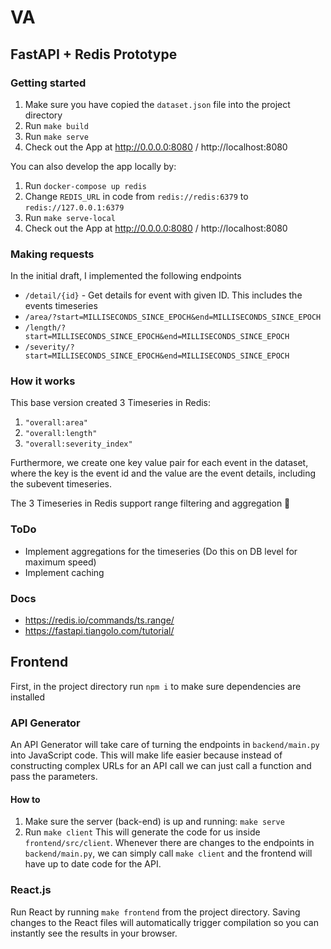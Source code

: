 # VA

## FastAPI + Redis Prototype

### Getting started

1. Make sure you have copied the `dataset.json` file into the project directory
2. Run `make build`
3. Run `make serve`
4. Check out the App at http://0.0.0.0:8080 / http://localhost:8080

You can also develop the app locally by:

1. Run `docker-compose up redis`
2. Change `REDIS_URL` in code from `redis://redis:6379` to `redis://127.0.0.1:6379`
3. Run `make serve-local`
4. Check out the App at http://0.0.0.0:8080 / http://localhost:8080

### Making requests

In the initial draft, I implemented the following endpoints

- `/detail/{id}` - Get details for event with given ID. This includes the events timeseries
- `/area/?start=MILLISECONDS_SINCE_EPOCH&end=MILLISECONDS_SINCE_EPOCH`
- `/length/?start=MILLISECONDS_SINCE_EPOCH&end=MILLISECONDS_SINCE_EPOCH`
- `/severity/?start=MILLISECONDS_SINCE_EPOCH&end=MILLISECONDS_SINCE_EPOCH`

### How it works

This base version created 3 Timeseries in Redis:

1. `"overall:area"`
2. `"overall:length"`
3. `"overall:severity_index"`

Furthermore, we create one key value pair for each event in the dataset, where the
key is the event id and the value are the event details, including the subevent
timeseries.

The 3 Timeseries in Redis support range filtering and aggregation 🚀

### ToDo

- Implement aggregations for the timeseries (Do this on DB level for maximum speed)
- Implement caching

### Docs

- https://redis.io/commands/ts.range/
- https://fastapi.tiangolo.com/tutorial/


## Frontend

First, in the project directory run `npm i` to make sure dependencies are installed 

### API Generator
An API Generator will take care of turning the endpoints in `backend/main.py` into JavaScript code.
This will make life easier because instead of constructing complex URLs for an API call we can just call a function and pass the parameters.
#### How to
1. Make sure the server (back-end) is up and running: `make serve`
2. Run `make client`
This will generate the code for us inside `frontend/src/client`.
Whenever there are changes to the endpoints in `backend/main.py`, we can simply call `make client` and the frontend will have up to date code for the API.

### React.js
Run React by running `make frontend` from the project directory.
Saving changes to the React files will automatically trigger compilation so you can instantly see the results in your browser.